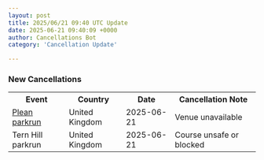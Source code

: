 ```yaml
---
layout: post
title: 2025/06/21 09:40 UTC Update
date: 2025-06-21 09:40:09 +0000
author: Cancellations Bot
category: 'Cancellation Update'

---
```


<h3>New Cancellations</h3>
<div class='hscrollable'>
<table style='width: 100%'>
    <tr>
        <th>Event</th>
        <th>Country</th>
        <th>Date</th>
        <th>Cancellation Note</th>
    </tr>
    <tr>
        <td><a href="https://www.parkrun.org.uk/plean">Plean parkrun</a></td>
        <td>United Kingdom</td>
        <td>2025-06-21</td>
        <td>Venue unavailable</td>
    </tr>
    <tr>
        <td>Tern Hill parkrun</td>
        <td>United Kingdom</td>
        <td>2025-06-21</td>
        <td>Course unsafe or blocked</td>
    </tr>
</table>
</div>
